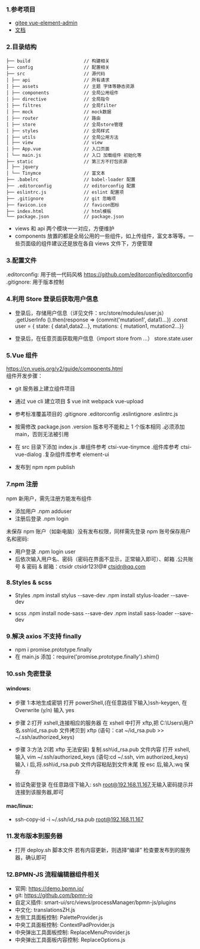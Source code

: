 ### 1.参考项目

- [gitee vue-element-admin](https://gitee.com/mirrors/vue-element-admin)
- [文档](https://panjiachen.github.io/vue-element-admin-site/#/zh-cn/README)

### 2.目录结构

```shell
├── build                    // 构建相关
├── config                   // 配置相关
├── src                      // 源代码
│ ├── api                    // 所有请求
│ ├── assets                 // 主题 字体等静态资源
│ ├── components             // 全局公用组件
│ ├── directive              // 全局指令
│ ├── filtres                // 全局filter
│ ├── mock                   // mock数据
│ ├── router                 // 路由
│ ├── store                  // 全局store管理
│ ├── styles                 // 全局样式
│ ├── utils                  // 全局公用方法
│ ├── view                   // view
│ ├── App.vue                // 入口页面
│ └── main.js                // 入口 加载组件 初始化等
├── static                   // 第三方不打包资源
│ ├── jquery
│ └── Tinymce                // 富文本
├── .babelrc                 // babel-loader 配置
├── .editorconfig            // editorconfig 配置
├── eslintrc.js              // eslint 配置项
├── .gitignore               // git 忽略项
├── favicon.ico              // favicon图标
├── index.html               // html模板
└── package.json             // package.json
```

- views 和 api 两个模块一一对应，方便维护
- components 放置的都是全局公用的一些组件，如上传组件，富文本等等。一些页面级的组件建议还是放在各自 views 文件下，方便管理

### 3.配置文件

.editorconfig: 用于统一代码风格 https://github.com/editorconfig/editorconfig
.gitignore: 用于版本控制

### 4.利用 Store 登录后获取用户信息

- 登录后，存储用户信息（详见文件：src/store/modules/user.js）
  .getUserInfo ().then(response => {commit('mutation1', data1)...})
  .const user = { state: { data1,data2...}, mutations: { mutation1, mutation2...}}

- 登录后，在任意页面获取用户信息（import store from ...）
  store.state.user

### 5.Vue 组件

https://cn.vuejs.org/v2/guide/components.html  
组件开发步骤：

- git 服务器上建立组件项目
- 通过 vue cli 建立项目
  \$ vue init webpack vue-upload
- 参考标准覆盖项目的
  .gitignore
  .editorconfig
  .eslintignore
  .eslintrc.js

- 按需修改 package.json
  .version 版本号不能和上 1 个版本相同
  .必须添加 main，否则无法被引用

- 在 src 目录下添加 index.js
  .单组件参考 ctsi-vue-tinymce
  .组件库参考 ctsi-vue-dialog
  .复杂组件库参考 element-ui

- 发布到 npm
  npm publish

### 7.npm 注册

npm 新用户，需先注册方能发布组件

- 添加用户
  .npm adduser
- 注册后登录
  .npm login

未保存 npm 账户（如新电脑）没有发布权限，同样需先登录 npm 账号保存用户名和密码:

- 用户登录
  .npm login user
- 后依次输入用户名、密码（密码在界面不显示，正常输入即可）、邮箱
  .公共账号 & 密码 & 邮箱：ctsidr ctsidr123!@# ctsidr@qq.com

### 8.Styles & scss

- Styles
  .npm install stylus --save-dev
  .npm install stylus-loader --save-dev

- scss
  .npm install node-sass --save-dev
  .npm install sass-loader --save-dev

### 9.解决 axios 不支持 finally

- npm i promise.prototype.finally
- 在 main.js 添加：require('promise.prototype.finally').shim()

### 10.ssh 免密登录

#### windows:

- 步骤 1:本地生成密钥
  打开 powerShell,(在任意路径下输入)ssh-keygen,
  在 Overwrite (y/n) 输入 yes

- 步骤 2:打开 xshell,连接相应的服务器
  在 xshell 中打开 xftp,把 C:\Users\用户名\.ssh\id_rsa.pub 文件拷贝到 xftp
  (语句：cat ~/id_rsa.pub >> ~/.ssh/authorized_keys)

- 步骤 3:方法 2(若 xftp 无法安装)
  复制.ssh\id_rsa.pub 文件内容
  打开 xshell, 输入 vim ~/.ssh/authorized_keys
  (语句:cd ~/.ssh, vim authorized_keys)
  输入 i 后,将.ssh\id_rsa.pub 文件内容粘贴到文件末尾
  按 esc 后,输入:wq 保存

- 验证免密登录
  在任意路径下输入: ssh root@192.168.11.167,无输入密码提示并连接到该服务器,即可

#### mac/linux:

- ssh-copy-id -i ~/.ssh/id_rsa.pub root@192.168.11.167

### 11.发布版本到服务器

- 打开 deploy.sh 脚本文件
  若有内容更新，则选择“编译”
  检查要发布到的服务器，确认即可

### 12.BPMN-JS 流程编辑器组件相关

- 官网: https://demo.bpmn.io/
- git: https://github.com/bpmn-io
- 自定义插件: smart-ui/src/views/processManager/bpmn-js/plugins
- 中文化: translationsZH.js
- 左侧工具面板控制: PaletteProvider.js
- 中央工具面板控制: ContextPadProvider.js
- 中央弹出工具面板控制: ReplaceMenuProvider.js
- 中央弹出工具面板内容控制: ReplaceOptions.js
